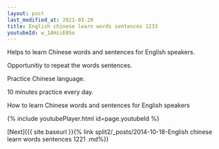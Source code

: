 ```yaml
---
layout: post
last_modified_at: 2021-03-29
title: English chinese learn words sentences 1233 
youtubeId: w_1AHziE0So
---
```

 
 
Helps to learn Chinese words and sentences for English speakers.

Opportunitiy to repeat the words sentences. 

Practice Chinese language. 
 
10 minutes practice every day. 
 
How to learn Chinese words and sentences for English speakers 
 
{% include youtubePlayer.html id=page.youtubeId %}
 
 
[Next]({{ site.baseurl }}{% link  split2/_posts/2014-10-18-English chinese learn words sentences 1221 .md%})
 
